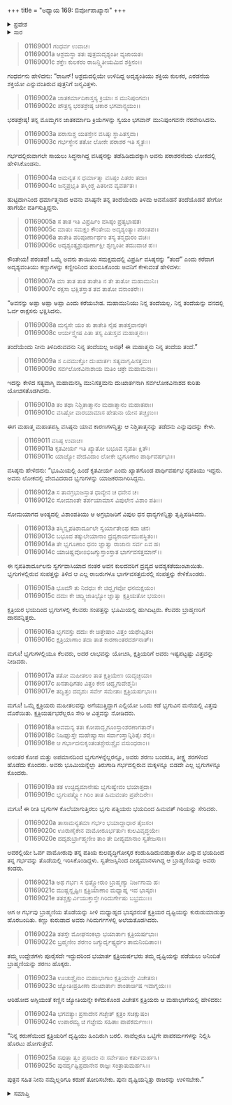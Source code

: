 +++
title = "ಅಧ್ಯಾಯ 169: ಔರ್ವೋಪಾಖ್ಯಾನಃ"
+++

<details><summary>ಪ್ರವೇಶ</summary>


।।   ಓಂ ಓಂ ನಮೋ ನಾರಾಯಣಾಯ।।   ಶ್ರೀ ವೇದವ್ಯಾಸಾಯ ನಮಃ ।।

ಶ್ರೀ ಕೃಷ್ಣದ್ವೈಪಾಯನ ವೇದವ್ಯಾಸ ವಿರಚಿತ  

**ಶ್ರೀ ಮಹಾಭಾರತ**

**ಆದಿ ಪರ್ವ**

**ಚೈತ್ರರಥ ಪರ್ವ**

**ಅಧ್ಯಾಯ 169**

</details>


<details><summary>ಸಾರ</summary>

ಅದೃಶ್ಯವಂತಿಯಲ್ಲಿ ಶಕ್ತಿಯ ಮಗ ಪರಾಶರನ ಜನನ (1-4). ರಾಕ್ಷಸನೋರ್ವನು ತನ್ನ ತಂದೆಯನ್ನು ಭಕ್ಷಿಸಿದನು ಎಂದು ತಿಳಿದುಕೊಂಡ ಪರಾಶರನು ಲೋಕನಾಶಕ್ಕೆ ನಿಶ್ಚಯಿಸಲು, ವಸಿಷ್ಠನು ಅವನಿಗೆ ಔರ್ವನ ಚರಿತ್ರೆಯನ್ನು ಹೇಳಿ ತಡೆದುದು (5-10). ಕೃತವೀರ್ಯನ ಕುಲದವರು ಸಂಪತ್ತಿಗಾಗಿ ಭಾರ್ಗವರನ್ನು ನಾಶಗೊಳಿಸಿದುದು (11-19). ಗರ್ಭಿಣಿಯಾಗಿದ್ದ ಓರ್ವ ಭಾರ್ಗವಿಯ ತೊಡೆಯನ್ನು ಸೀಳಿಬಂದ ಮಗುವು ತನ್ನ ತೇಜಸ್ಸಿನಿಂದ ಕ್ಷತ್ರಿಯರನ್ನು ಕುರುಡು ಮಾಡಿದ್ದುದು (20-25).

</details>


> 01169001 ಗಂಧರ್ವ ಉವಾಚ।  
01169001a ಆಶ್ರಮಸ್ಥಾ ತತಃ ಪುತ್ರಮದೃಶ್ಯಂತೀ ವ್ಯಜಾಯತ।  
01169001c ಶಕ್ತೇಃ ಕುಲಕರಂ ರಾಜನ್ದ್ವಿತೀಯಮಿವ ಶಕ್ತಿನಂ।।

ಗಂಧರ್ವನು ಹೇಳಿದನು: “ರಾಜನ್! ಆಶ್ರಮದಲ್ಲಿಯೇ ಉಳಿದಿದ್ದ ಅದೃಶ್ಯಂತಿಯು ಶಕ್ತಿಯ ಕುಲಕರ, ಎರಡನೆಯ ಶಕ್ತಿಯೋ ಎನ್ನುವಂತಿರುವ ಪುತ್ರನಿಗೆ ಜನ್ಮವಿತ್ತಳು.

> 01169002a ಜಾತಕರ್ಮಾದಿಕಾಸ್ತಸ್ಯ ಕ್ರಿಯಾಃ ಸ ಮುನಿಪುಂಗವಃ।   
01169002c ಪೌತ್ರಸ್ಯ ಭರತಶ್ರೇಷ್ಠ ಚಕಾರ ಭಗವಾನ್ಸ್ವಯಂ।।

ಭರತಶ್ರೇಷ್ಠ! ತನ್ನ ಮೊಮ್ಮಗನ ಜಾತಕರ್ಮಾದಿ ಕ್ರಿಯೆಗಳನ್ನು ಸ್ವಯಂ ಭಗವಾನ್ ಮುನಿಪುಂಗವನೇ ನೆರವೇರಿಸಿದನು.

> 01169003a ಪರಾಸುಶ್ಚ ಯತಸ್ತೇನ ವಸಿಷ್ಠಃ ಸ್ಥಾಪಿತಸ್ತದಾ।  
01169003c ಗರ್ಭಸ್ಥೇನ ತತೋ ಲೋಕೇ ಪರಾಶರ ಇತಿ ಸ್ಮೃತಃ।।

ಗರ್ಭದಲ್ಲಿರುವಾಗಲೇ ಸಾಯಲು ಸಿದ್ಧನಾಗಿದ್ದ ವಸಿಷ್ಠನನ್ನು ತಡೆಹಿಡಿದುದಕ್ಕಾಗಿ ಅವನು ಪರಾಶರನೆಂದು ಲೋಕದಲ್ಲಿ ಹೇಳಿಸಿಕೊಂಡನು.

> 01169004a ಅಮನ್ಯತ ಸ ಧರ್ಮಾತ್ಮಾ ವಸಿಷ್ಠಂ ಪಿತರಂ ತದಾ।  
01169004c ಜನ್ಮಪ್ರಭೃತಿ ತಸ್ಮಿಂಶ್ಚ ಪಿತರೀವ ವ್ಯವರ್ತತ।।

ಹುಟ್ಟಿದಾಗಿನಿಂದ ಧರ್ಮಾತ್ಮನಾದ ಅವನು ವಸಿಷ್ಠನೇ ತನ್ನ ತಂದೆಯೆಂದು ತಿಳಿದು ಅವನೊಡನೆ ತಂದೆಯೊಡನೆ ಹೇಗೋ ಹಾಗೆಯೇ ವರ್ತಿಸುತ್ತಿದ್ದನು.

> 01169005a ಸ ತಾತ ಇತಿ ವಿಪ್ರರ್ಷಿಂ ವಸಿಷ್ಠಂ ಪ್ರತ್ಯಭಾಷತ।  
01169005c ಮಾತುಃ ಸಮಕ್ಷಂ ಕೌಂತೇಯ ಅದೃಶ್ಯಂತ್ಯಾಃ ಪರಂತಪ।।  
01169006a ತಾತೇತಿ ಪರಿಪೂರ್ಣಾರ್ಥಂ ತಸ್ಯ ತನ್ಮಧುರಂ ವಚಃ।  
01169006c ಅದೃಶ್ಯಂತ್ಯಶ್ರುಪೂರ್ಣಾಕ್ಷೀ ಶೃಣ್ವಂತೀ ತಮುವಾಚ ಹ।।

ಕೌಂತೇಯ! ಪರಂತಪ! ಒಮ್ಮೆ ಅವನು ತಾಯಿಯ ಸಮಕ್ಷಮದಲ್ಲಿ ವಿಪ್ರರ್ಷಿ ವಸಿಷ್ಠನನ್ನು “ತಂದೆ” ಎಂದು ಕರೆದಾಗ ಅದೃಶ್ಯವಂತಿಯು ಕಣ್ಣುಗಳನ್ನು ಕಣ್ಣೀರಿನಿಂದ ತುಂಬಿಸಿಕೊಂಡು ಅವನಿಗೆ ಕೇಳುವಂತೆ ಹೇಳಿದಳು:

> 01169007a ಮಾ ತಾತ ತಾತ ತಾತೇತಿ ನ ತೇ ತಾತೋ ಮಹಾಮುನಿಃ।  
01169007c ರಕ್ಷಸಾ ಭಕ್ಷಿತಸ್ತಾತ ತವ ತಾತೋ ವನಾಂತರೇ।।

“ಅವನನ್ನು ಅಪ್ಪಾ ಅಪ್ಪಾ ಅಪ್ಪಾ ಎಂದು ಕರೆಯಬೇಡ. ಮಹಾಮುನಿಯು ನಿನ್ನ ತಂದೆಯಲ್ಲ. ನಿನ್ನ ತಂದೆಯನ್ನು ವನದಲ್ಲಿ ಓರ್ವ ರಾಕ್ಷಸನು ಭಕ್ಷಿಸಿದನು.

> 01169008a ಮನ್ಯಸೇ ಯಂ ತು ತಾತೇತಿ ನೈಷ ತಾತಸ್ತವಾನಘ।  
01169008c ಆರ್ಯಸ್ತ್ವೇಷ ಪಿತಾ ತಸ್ಯ ಪಿತುಸ್ತವ ಮಹಾತ್ಮನಃ।।

ತಂದೆಯೆಂದು ನೀನು ತಿಳಿದಿರುವವನು ನಿನ್ನ ತಂದೆಯಲ್ಲ ಅನಘ! ಈ ಮಹಾತ್ಮನು ನಿನ್ನ ತಂದೆಯ ತಂದೆ.”

> 01169009a ಸ ಏವಮುಕ್ತೋ ದುಃಖಾರ್ತಃ ಸತ್ಯವಾಗೃಷಿಸತ್ತಮಃ।  
01169009c ಸರ್ವಲೋಕವಿನಾಶಾಯ ಮತಿಂ ಚಕ್ರೇ ಮಹಾಮನಾಃ।।

ಇದನ್ನು ಕೇಳಿದ ಸತ್ಯವಾಗ್ಮಿ ಮಹಾಮನಸ್ವಿ ಮುನಿಸತ್ತಮನು ದುಃಖಾರ್ತನಾಗಿ ಸರ್ವಲೋಕವಿನಾಶದ ಕುರಿತು ಯೋಚಿಸತೊಡಗಿದನು.

> 01169010a ತಂ ತಥಾ ನಿಶ್ಚಿತಾತ್ಮಾನಂ ಮಹಾತ್ಮಾನಂ ಮಹಾತಪಾಃ।  
01169010c ವಸಿಷ್ಠೋ ವಾರಯಾಮಾಸ ಹೇತುನಾ ಯೇನ ತಚ್ಛೃಣು।।

ಈಗ ಮಹಾತ್ಮ ಮಹಾತಪಸ್ವಿ ವಸಿಷ್ಠನು ಯಾವ ಕಾರಣಗಳನ್ನಿತ್ತು ಆ ನಿಶ್ಚಿತಾತ್ಮನನ್ನು ತಡೆದನು ಎನ್ನುವುದನ್ನು ಕೇಳು.

> 01169011 ವಸಿಷ್ಠ ಉವಾಚ।  
01169011a ಕೃತವೀರ್ಯ ಇತಿ ಖ್ಯಾತೋ ಬಭೂವ ನೃಪತಿಃ ಕ್ಷಿತೌ।  
01169011c ಯಾಜ್ಯೋ ವೇದವಿದಾಂ ಲೋಕೇ ಭೃಗೂಣಾಂ ಪಾರ್ಥಿವರ್ಷಭಃ।।

ವಸಿಷ್ಠನು ಹೇಳಿದನು: “ಭೂಮಿಯಲ್ಲಿ ಹಿಂದೆ ಕೃತವೀರ್ಯ ಎಂದು ಖ್ಯಾತಗೊಂಡ ಪಾರ್ಥಿವರ್ಷಭ ನೃಪತಿಯು ಇದ್ದನು. ಅವನು ಲೋಕದಲ್ಲಿ ವೇದವಿದರಾದ ಭೃಗುಗಳನ್ನು ಯಾಜಕರನಾಗಿರಿಸಿದ್ದನು.

> 01169012a ಸ ತಾನಗ್ರಭುಜಸ್ತಾತ ಧಾನ್ಯೇನ ಚ ಧನೇನ ಚ।  
01169012c ಸೋಮಾಂತೇ ತರ್ಪಯಾಮಾಸ ವಿಪುಲೇನ ವಿಶಾಂ ಪತಿಃ।।

ಸೋಮಯಾಗದ ಅಂತ್ಯದಲ್ಲಿ ವಿಶಾಂಪತಿಯು ಆ ಅಗ್ರಭುಜರಿಗೆ ವಿಪುಲ ಧನ ಧಾನ್ಯಗಳನ್ನಿತ್ತು ತೃಪ್ತಿಪಡಿಸಿದನು.

> 01169013a ತಸ್ಮಿನ್ನೃಪತಿಶಾರ್ದೂಲೇ ಸ್ವರ್ಯಾತೇಽಥ ಕದಾ ಚನ।  
01169013c ಬಭೂವ ತತ್ಕುಲೇಯಾನಾಂ ದ್ರವ್ಯಕಾರ್ಯಮುಪಸ್ಥಿತಂ।।  
01169014a ತೇ ಭೃಗೂಣಾಂ ಧನಂ ಜ್ಞಾತ್ವಾ ರಾಜಾನಃ ಸರ್ವ ಏವ ಹ।  
01169014c ಯಾಚಿಷ್ಣವೋಽಭಿಜಗ್ಮುಸ್ತಾಂಸ್ತಾತ ಭಾರ್ಗವಸತ್ತಮಾನ್।।

ಈ ನೃಪತಿಶಾರ್ದೂಲನು ಸ್ವರ್ಗವಾಸಿಯಾದ ನಂತರ ಅವನ ಕುಲದವರಿಗೆ ದ್ರವ್ಯದ ಅವಶ್ಯಕತೆಯುಂಟಾಯಿತು. ಭೃಗುಗಳಲ್ಲಿರುವ ಸಂಪತ್ತನ್ನು ತಿಳಿದ ಆ ಎಲ್ಲ ರಾಜರುಗಳೂ ಭಾರ್ಗವಸತ್ತಮರಲ್ಲಿ ಸಂಪತ್ತನ್ನು ಕೇಳಿಕೊಂಡರು.

> 01169015a ಭೂಮೌ ತು ನಿದಧುಃ ಕೇ ಚಿದ್ಭೃಗವೋ ಧನಮಕ್ಷಯಂ।  
01169015c ದದುಃ ಕೇ ಚಿದ್ದ್ವಿಜಾತಿಭ್ಯೋ ಜ್ಞಾತ್ವಾ ಕ್ಷತ್ರಿಯತೋ ಭಯಂ।।

ಕ್ಷತ್ರಿಯರ ಭಯದಿಂದ ಭೃಗುಗಳಲ್ಲಿ ಕೆಲವರು ಸಂಪತ್ತನ್ನು ಭೂಮಿಯಲ್ಲಿ ಹುಗಿದಿಟ್ಟರು. ಕೆಲವರು ಬ್ರಾಹ್ಮಣರಿಗೆ ದಾನವನ್ನಿತ್ತರು.

> 01169016a ಭೃಗವಸ್ತು ದದುಃ ಕೇ ಚಿತ್ತೇಷಾಂ ವಿತ್ತಂ ಯಥೇಪ್ಸಿತಂ।  
01169016c ಕ್ಷತ್ರಿಯಾಣಾಂ ತದಾ ತಾತ ಕಾರಣಾಂತರದರ್ಶನಾತ್।।

ಮಗೂ! ಭೃಗುಗಳಲ್ಲಿಯೂ ಕೆಲವರು, ಅದರ ಲಾಭವನ್ನು ಯೋಚಿಸಿ, ಕ್ಷತ್ರಿಯರಿಗೆ ಅವರು ಇಷ್ಟಪಟ್ಟಷ್ಟು ವಿತ್ತವನ್ನು ನೀಡಿದರು.

> 01169017a ತತೋ ಮಹೀತಲಂ ತಾತ ಕ್ಷತ್ರಿಯೇಣ ಯದೃಚ್ಛಯಾ।  
01169017c ಖನತಾಧಿಗತಂ ವಿತ್ತಂ ಕೇನ ಚಿದ್ಭೃಗುವೇಶ್ಮನಿ।  
01169017e ತದ್ವಿತ್ತಂ ದದೃಶುಃ ಸರ್ವೇ ಸಮೇತಾಃ ಕ್ಷತ್ರಿಯರ್ಷಭಾಃ।।

ಮಗೂ! ಒಮ್ಮೆ ಕ್ಷತ್ರಿಯರು ಮಹೀತಲವನ್ನು ಅಗೆಯುತ್ತಿದ್ದಾಗ ಎಲ್ಲಿಯೋ ಒಂದು ಕಡೆ ಭೃಗುವಿನ ಮನೆಯಲ್ಲಿ ವಿತ್ತವು ದೊರೆಯಿತು. ಕ್ಷತ್ರಿಯರ್ಷಭರೆಲ್ಲರೂ ಸೇರಿ ಆ ವಿತ್ತವನ್ನು ನೋಡಿದರು.

> 01169018a ಅವಮನ್ಯ ತತಃ ಕೋಪಾದ್ಭೃಗೂಂಸ್ತಾಂಶರಣಾಗತಾನ್।  
01169018c ನಿಜಘ್ನುಸ್ತೇ ಮಹೇಷ್ವಾಸಾಃ ಸರ್ವಾಂಸ್ತಾನ್ನಿಶಿತೈಃ ಶರೈಃ।  
01169018e ಆ ಗರ್ಭಾದನುಕೃಂತಂತಶ್ಚೇರುಶ್ಚೈವ ವಸುಂಧರಾಂ।।

ಅನಂತರ ಕೋಪ ಮತ್ತು ಅಪಮಾನದಿಂದ ಭೃಗುಗಳನ್ನೆಲ್ಲರನ್ನೂ, ಅವರು ಶರಣು ಬಂದರೂ, ತೀಕ್ಷ್ಣ ಶರಗಳಿಂದ ಹೊಡೆದು ಕೊಂದರು. ಅವರು ಭೂಮಿಯನ್ನೆಲ್ಲಾ ತಿರುಗಾಡಿ ಗರ್ಭದಲ್ಲಿರುವ ಮಕ್ಕಳನ್ನೂ ಬಿಡದೇ ಎಲ್ಲ ಭೃಗುಗಳನ್ನೂ ಕೊಂದರು.

> 01169019a ತತ ಉಚ್ಛಿದ್ಯಮಾನೇಷು ಭೃಗುಷ್ವೇವಂ ಭಯಾತ್ತದಾ।  
01169019c ಭೃಗುಪತ್ನ್ಯೋ ಗಿರಿಂ ತಾತ ಹಿಮವಂತಂ ಪ್ರಪೇದಿರೇ।।

ಮಗೂ! ಈ ರೀತಿ ಭೃಗುಗಳ ಕೊಲೆಯಾಗುತ್ತಿರಲು ಭೃಗು ಪತ್ನಿಯರು ಭಯದಿಂದ ಹಿಮವತ್ ಗಿರಿಯನ್ನು ಸೇರಿದರು.

> 01169020a ತಾಸಾಮನ್ಯತಮಾ ಗರ್ಭಂ ಭಯಾದ್ದಾಧಾರ ತೈಜಸಂ।  
01169020c ಊರುಣೈಕೇನ ವಾಮೋರೂರ್ಭರ್ತುಃ ಕುಲವಿವೃದ್ಧಯೇ।   
01169020e ದದೃಶುರ್ಬ್ರಾಹ್ಮಣೀಂ ತಾಂ ತೇ ದೀಪ್ಯಮಾನಾಂ ಸ್ವತೇಜಸಾ।।

ಅವರಲ್ಲಿಯೇ ಓರ್ವ ವಾಮೋರುವು ತನ್ನ ಪತಿಯ ಕುಲವೃದ್ಧಿಗೋಸ್ಕರ ಕಂಡುಹಿಡಿದುಬಿಡುತ್ತಾರೋ ಎನ್ನುವ ಭಯದಿಂದ ತನ್ನ ಗರ್ಭವನ್ನು ತೊಡೆಯಲ್ಲಿ ಇರಿಸಿಕೊಂಡಿದ್ದಳು. ಸ್ವತೇಜಸ್ಸಿನಿಂದ ದೀಪ್ಯಮಾನಳಾಗಿದ್ದ ಆ ಬ್ರಾಹ್ಮಣಿಯನ್ನು ಅವರು ಕಂಡರು.

> 01169021a ಅಥ ಗರ್ಭಃ ಸ ಭಿತ್ತ್ವೋರುಂ ಬ್ರಾಹ್ಮಣ್ಯಾ ನಿರ್ಜಗಾಮ ಹ।  
01169021c ಮುಷ್ಣನ್ದೃಷ್ಟೀಃ ಕ್ಷತ್ರಿಯಾಣಾಂ ಮಧ್ಯಾಹ್ನ ಇವ ಭಾಸ್ಕರಃ।  
01169021e ತತಶ್ಚಕ್ಷುರ್ವಿಯುಕ್ತಾಸ್ತೇ ಗಿರಿದುರ್ಗೇಷು ಬಭ್ರಮುಃ।।

ಆಗ ಆ ಗರ್ಭವು ಬ್ರಾಹ್ಮಣಿಯ ತೊಡೆಯನ್ನು ಸೀಳಿ ಮಧ್ಯಾಹ್ನದ ಭಾಸ್ಕರನಂತೆ ಕ್ಷತ್ರಿಯರ ದೃಷ್ಟಿಯನ್ನು ಕುರುಡುಮಾಡುತ್ತಾ ಹೊರಬಂದಿತು. ಕಣ್ಣು ಕುರುಡಾದ ಅವರು ಗಿರಿದುರ್ಗಗಳಲ್ಲಿ ಅಲೆಯತೊಡಗಿದರು.

> 01169022a ತತಸ್ತೇ ಮೋಘಸಂಕಲ್ಪಾ ಭಯಾರ್ತಾಃ ಕ್ಷತ್ರಿಯರ್ಷಭಾಃ।  
01169022c ಬ್ರಹ್ಮಣೀಂ ಶರಣಂ ಜಗ್ಮುರ್ದೃಷ್ಟ್ಯರ್ಥಂ ತಾಮನಿಂದಿತಾಂ।।

ತಮ್ಮ ಉದ್ದೇಶಗಳು ಪೂರೈಸದೇ ಇದ್ದುದರಿಂದ ಭಯಾರ್ತ ಕ್ಷತ್ರಿಯರ್ಷಭರು ತಮ್ಮ ದೃಷ್ಟಿಯನ್ನು ಪಡೆಯಲು ಅನಿಂದಿತೆ ಬ್ರಾಹ್ಮಣಿಯನ್ನು ಶರಣು ಹೊಕ್ಕರು.

> 01169023a ಊಚುಶ್ಚೈನಾಂ ಮಹಾಭಾಗಾಂ ಕ್ಷತ್ರಿಯಾಸ್ತೇ ವಿಚೇತಸಃ।  
01169023c ಜ್ಯೋತಿಃಪ್ರಹೀಣಾ ದುಃಖಾರ್ತಾಃ ಶಾಂತಾರ್ಚಿಷ ಇವಾಗ್ನಯಃ।।

ಆರಿಹೋದ ಅಗ್ನಿಯಂತೆ ಕಣ್ಣಿನ ಜ್ಯೋತಿಯನ್ನೇ ಕಳೆದುಕೊಂಡ ವಿಚೇತಸ ಕ್ಷತ್ರಿಯರು ಆ ಮಹಾಭಾಗೆಯಲ್ಲಿ ಹೇಳಿದರು:

> 01169024a ಭಗವತ್ಯಾಃ ಪ್ರಸಾದೇನ ಗಚ್ಛೇತ್ ಕ್ಷತ್ರಂ ಸಚಕ್ಷುಷಂ।  
01169024c ಉಪಾರಮ್ಯ ಚ ಗಚ್ಛೇಮ ಸಹಿತಾಃ ಪಾಪಕರ್ಮಣಃ।।

“ನಿನ್ನ ಕರುಣೆಯಿಂದ ಕ್ಷತ್ರಿಯರಿಗೆ ದೃಷ್ಟಿಯು ಹಿಂದಿರುಗಿ ಬರಲಿ. ನಾವೆಲ್ಲರೂ ಒಟ್ಟಿಗೇ ಪಾಪಕರ್ಮಗಳನ್ನು ನಿಲ್ಲಿಸಿ ಹೊರಟು ಹೋಗುತ್ತೇವೆ.

> 01169025a ಸಪುತ್ರಾ ತ್ವಂ ಪ್ರಸಾದಂ ನಃ ಸರ್ವೇಷಾಂ ಕರ್ತುಮರ್ಹಸಿ।  
01169025c ಪುನರ್ದೃಷ್ಟಿಪ್ರದಾನೇನ ರಾಜ್ಞಃ ಸಂತ್ರಾತುಮರ್ಹಸಿ।।

ಪುತ್ರನ ಸಹಿತ ನೀನು ನಮ್ಮೆಲ್ಲರಿಗೂ ಕರುಣೆ ತೋರಿಸಬೇಕು. ಪುನಃ ದೃಷ್ಟಿಯನ್ನಿತ್ತು ರಾಜರನ್ನು ಉಳಿಸಬೇಕು.”

<details><summary>ಸಮಾಪ್ತಿ</summary>


ಇತಿ ಶ್ರೀ ಮಹಾಭಾರತೇ ಆದಿಪರ್ವಣಿ ಚೈತ್ರರಥಪರ್ವಣಿ ಔರ್ವೋಪಾಖ್ಯಾನೇ ಏಕೋನಸಪ್ತತ್ಯಧಿಕಶತತಮೋಽಧ್ಯಾಯ:।।  
ಇದು ಶ್ರೀ ಮಹಾಭಾರತದಲ್ಲಿ ಆದಿಪರ್ವದಲ್ಲಿ ಚೈತ್ರಪರ್ವದಲ್ಲಿ ಔರ್ವೋಪಾಖ್ಯಾನದಲ್ಲಿ ನೂರಾಅರವತ್ತೊಂಭತ್ತನೆಯ ಅಧ್ಯಾಯವು.



</details>

